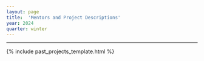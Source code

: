 ```yaml
---
layout: page
title:  'Mentors and Project Descriptions'
year: 2024
quarter: winter
---
```



<!-- <h4>
Winter 2024 applications are closed. You can expect to start hearing back by December 27!
</h4> -->

<hr>

{% include past_projects_template.html %}

